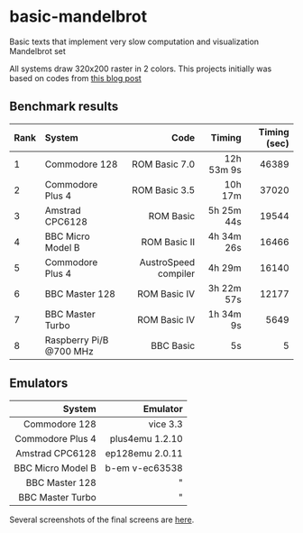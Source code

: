 # basic-mandelbrot
Basic texts that implement very slow computation and visualization Mandelbrot set

All systems draw 320x200 raster in 2 colors.  This projects initially was based on codes from [this blog post](http://cbmandelbrot.blogspot.com/)

## Benchmark results

Rank|System                 |Code                |Timing     |Timing (sec)
:---|:----------------------|-------------------:|----------:|-----------:
1   |Commodore 128          |ROM Basic 7.0       |12h 53m  9s|       46389
2   |Commodore Plus 4       |ROM Basic 3.5       |10h 17m    |       37020
3   |Amstrad CPC6128        |ROM Basic           | 5h 25m 44s|       19544
4   |BBC Micro Model B      |ROM Basic II        | 4h 34m 26s|       16466
5   |Commodore Plus 4       |AustroSpeed compiler| 4h 29m    |       16140
6   |BBC Master 128         |ROM Basic IV        | 3h 22m 57s|       12177
7   |BBC Master Turbo       |ROM Basic IV        | 1h 34m  9s|        5649
8   |Raspberry Pi/B @700 MHz|BBC Basic           |         5s|           5


## Emulators

System                |Emulator
---------------------:|--------------:
Commodore 128         |vice 3.3
Commodore Plus 4      |plus4emu 1.2.10
Amstrad CPC6128       |ep128emu 2.0.11
BBC Micro Model B     |b-em v-ec63538
BBC Master 128        |"
BBC Master Turbo      |"

Several screenshots of the final screens are [here](https://litwr2.github.io/basic-mandelbrot/screenshots.html).

